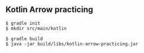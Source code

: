 ## Kotlin Arrow practicing

```
$ gradle init
$ mkdir src/main/kotlin

$ gradle build
$ java -jar build/libs/kotlin-arrow-practicing.jar
```